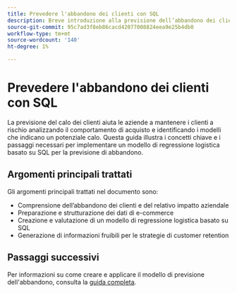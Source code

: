 ```yaml
---
title: Prevedere l'abbandono dei clienti con SQL
description: Breve introduzione alla previsione dell’abbandono dei clienti utilizzando la regressione logistica basata su SQL. Scopri come preparare, creare modelli e valutare i dati per ottimizzare le strategie di customer retention. Questo documento segnaposto indirizza l'utente a una risorsa più completa in un'altra posizione.
source-git-commit: 95c7ad3f8eb86cacd42077008824eea9e25b4db0
workflow-type: tm+mt
source-wordcount: '140'
ht-degree: 1%

---
```


# Prevedere l&#39;abbandono dei clienti con SQL

La previsione del calo dei clienti aiuta le aziende a mantenere i clienti a rischio analizzando il comportamento di acquisto e identificando i modelli che indicano un potenziale calo. Questa guida illustra i concetti chiave e i passaggi necessari per implementare un modello di regressione logistica basato su SQL per la previsione di abbandono.

## Argomenti principali trattati

Gli argomenti principali trattati nel documento sono:

- Comprensione dell’abbandono dei clienti e del relativo impatto aziendale
- Preparazione e strutturazione dei dati di e-commerce
- Creazione e valutazione di un modello di regressione logistica basato su SQL
- Generazione di informazioni fruibili per le strategie di customer retention

## Passaggi successivi

Per informazioni su come creare e applicare il modello di previsione dell&#39;abbandono, consulta la [guida completa](../advanced-statistics/examples/predict-customer-churn.md).
